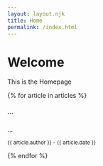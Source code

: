 ```yaml
---
layout: layout.njk
title: Home
permalink: /index.html
---
```


<h1 data-i18n="welcome">Welcome</h1>

<span data-i18n="homepage-message">This is the Homepage</span>

<div id="articles-container">
  {% for article in articles %}
    <div class="card mb-3" data-article-id="{{ article.id }}">
      <img src="{{ article.img }}" class="card-img-top" alt="" />
      <div class="card-body">
        <h5 class="card-title" data-i18n="articles.{{ article.id }}.title">...</h5>
        <p class="card-text" data-i18n="articles.{{ article.id }}.summary">...</p>
        <p class="card-text">
          <small class="text-body-secondary">
            {{ article.author }} - {{ article.date }}
          </small>
        </p>
      </div>
    </div>
  {% endfor %}
</div>
